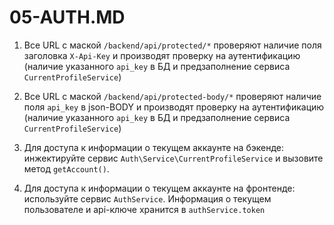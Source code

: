 05-AUTH.MD
==========

1. Все URL с маской `/backend/api/protected/*` проверяют наличие поля заголовка `X-Api-Key` и производят проверку 
на аутентификацию (наличие указанного `api_key` в БД и предзаполнение сервиса `CurrentProfileService`)

2. Все URL с маской `/backend/api/protected-body/*` проверяют наличие поля `api_key` в json-BODY и производят проверку 
на аутентификацию (наличие указанного `api_key` в БД и предзаполнение сервиса `CurrentProfileService`) 

3. Для доступа к информации о текущем аккаунте на бэкенде: инжектируйте сервис `Auth\Service\CurrentProfileService` и вызовите
 метод `getAccount()`. 
 
4. Для доступа к информации о текущем аккаунте на фронтенде: используйте сервис `AuthService`. Информация о текущем 
пользователе и api-ключе хранится в `authService.token`